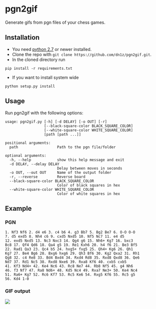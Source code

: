 # pgn2gif
Generate gifs from pgn files of your chess games.

## Installation
* You need [python 2.7](https://www.python.org/downloads/) or newer installed.
* Clone the repo with `git clone https://github.com/dn1z/pgn2gif.git`.
* In the cloned directory run
```
pip install -r requirements.txt
```
* If you want to install system wide
```
python setup.py install
```

## Usage
Run pgn2gif with the following options:
```
usage: pgn2gif.py [-h] [-d DELAY] [-o OUT] [-r]
                  [--black-square-color BLACK_SQUARE_COLOR]
                  [--white-square-color WHITE_SQUARE_COLOR]
                  [path [path ...]]

positional arguments:
  path                  Path to the pgn file/folder

optional arguments:
  -h, --help            show this help message and exit
  -d DELAY, --delay DELAY
                        Delay between moves in seconds
  -o OUT, --out OUT     Name of the output folder
  -r, --reverse         Reverse board
  --black-square-color BLACK_SQUARE_COLOR
                        Color of black squares in hex
  --white-square-color WHITE_SQUARE_COLOR
                        Color of white squares in hex
```

## Example

### PGN
```
1. Nf3 Nf6 2. d4 e6 3. c4 b6 4. g3 Bb7 5. Bg2 Be7 6. O-O O-O
7. d5 exd5 8. Nh4 c6 9. cxd5 Nxd5 10. Nf5 Nc7 11. e4 d5
12. exd5 Nxd5 13. Nc3 Nxc3 14. Qg4 g6 15. Nh6+ Kg7 16. bxc3
Bc8 17. Qf4 Qd6 18. Qa4 g5 19. Re1 Kxh6 20. h4 f6 21. Be3 Bf5
22. Rad1 Qa3 23. Qc4 b5 24. hxg5+ fxg5 25. Qh4+ Kg6 26. Qh1
Kg7 27. Be4 Bg6 28. Bxg6 hxg6 29. Qh3 Bf6 30. Kg2 Qxa2 31. Rh1
Qg8 32. c4 Re8 33. Bd4 Bxd4 34. Rxd4 Rd8 35. Rxd8 Qxd8 36. Qe6
Nd7 37. Rd1 Nc5 38. Rxd8 Nxe6 39. Rxa8 Kf6 40. cxb5 cxb5
41. Kf3 Nd4+ 42. Ke4 Nc6 43. Rc8 Ne7 44. Rb8 Nf5 45. g4 Nh6
46. f3 Nf7 47. Ra8 Nd6+ 48. Kd5 Nc4 49. Rxa7 Ne3+ 50. Ke4 Nc4
51. Ra6+ Kg7 52. Rc6 Kf7 53. Rc5 Ke6 54. Rxg5 Kf6 55. Rc5 g5
56. Kd4 1-0 
```

### GIF output
<img src="https://thumbs.gfycat.com/HarmfulEveryGreyhounddog-size_restricted.gif">
